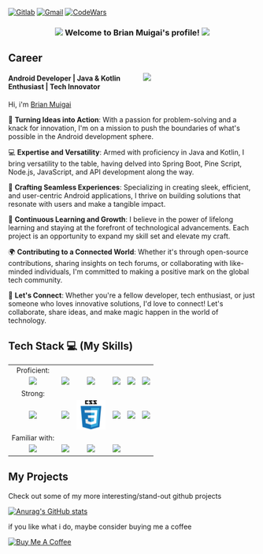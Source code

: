 [![Gitlab](https://img.shields.io/badge/Gitlab%20-blue?style=flat&logo=Gitlab&logoColor=white)](https://gitlab.com/muigaibrian0)
[![Gmail](https://img.shields.io/badge/-learningsocial7@gmail.com-d14836?style=flat&logo=Gmail&logoColor=white&link=mailto:learningsocial7@gmail.com)](mailto:learningsocial7@gmail.com)
[![CodeWars](https://img.shields.io/badge/CodeWars%20-brightgreen.svg)](https://www.codewars.com/users/LearningWizard)

<h3 align="center">
<img src="https://media.giphy.com/media/hvRJCLFzcasrR4ia7z/giphy.gif" width="28">
Welcome to Brian Muigai's profile! <img src="https://media.giphy.com/media/12oufCB0MyZ1Go/giphy.gif" width="50">
</h3>

## Career

<img align='right' src="https://media.giphy.com/media/WFZvB7VIXBgiz3oDXE/giphy.gif" width="230">

#### Android Developer | Java & Kotlin Enthusiast | Tech Innovator

Hi, i'm [Brian Muigai](https://brianmuigai.com)

🚀 **Turning Ideas into Action**: With a passion for problem-solving and a knack for innovation, I'm on a mission to push the boundaries of what's possible in the Android development sphere.

💻 **Expertise and Versatility**: Armed with proficiency in Java and Kotlin, I bring versatility to the table, having delved into Spring Boot, Pine Script, Node.js, JavaScript, and API development along the way.

📱 **Crafting Seamless Experiences**: Specializing in creating sleek, efficient, and user-centric Android applications, I thrive on building solutions that resonate with users and make a tangible impact.

🌟 **Continuous Learning and Growth**: I believe in the power of lifelong learning and staying at the forefront of technological advancements. Each project is an opportunity to expand my skill set and elevate my craft.

🌍 **Contributing to a Connected World**: Whether it's through open-source contributions, sharing insights on tech forums, or collaborating with like-minded individuals, I'm committed to making a positive mark on the global tech community.

💬 **Let's Connect**: Whether you're a fellow developer, tech enthusiast, or just someone who loves innovative solutions, I'd love to connect! Let's collaborate, share ideas, and make magic happen in the world of technology.




## Tech Stack :computer: (My Skills)

<table>
<tr>
  <td align='center'>
        Proficient:
    </td>
</tr>
<tr>
    <td align='center'>
        <img src="https://www.vectorlogo.zone/logos/android/android-ar21.svg">
    </td>
    <td align='center'>
        <img src="https://www.vectorlogo.zone/logos/kotlinlang/kotlinlang-ar21.svg">
    </td>
      <td align='center'>
        <img src="https://www.vectorlogo.zone/logos/java/java-ar21.svg">
    </td>
     <td align='center'>
        <img src="https://www.vectorlogo.zone/logos/w3c_xml/w3c_xml-ar21.svg">
    </td>
    <td align='center'>
        <img src="https://www.vectorlogo.zone/logos/git-scm/git-scm-ar21.svg">
    </td>
      <td align='center'>
        <img src="https://www.vectorlogo.zone/logos/gitlab/gitlab-ar21.svg">
    </td>
</tr>
<tr>
   <td align='center'>
        Strong:
    </td>
</tr>
<tr>
    <td align='center'>
        <img src="https://www.vectorlogo.zone/logos/w3_html5/w3_html5-ar21.svg">
    </td>
    <td align='center'>
        <img src="https://raw.githubusercontent.com/detain/svg-logos/780f25886640cef088af994181646db2f6b1a3f8/svg/javascript.svg" width="60">
    </td>
    <td align='center'>
        <img src="https://raw.githubusercontent.com/devicons/devicon/0d6c64dbbf311879f7d563bfc3ccf559f9ed111c/icons/css3/css3-original-wordmark.svg" width="60">
    </td>
    <td align='center'>
        <img src="https://www.vectorlogo.zone/logos/json/json-ar21.svg">
    </td>
    <td align='center'>
        <img src="https://www.vectorlogo.zone/logos/gradle/gradle-ar21.svg">
    </td>
    <td align='center'>
        <img src="https://www.vectorlogo.zone/logos/getpostman/getpostman-ar21.svg">
    </td>
</tr>
 <tr>
   <td align='center'>
        Familiar with:
    </td>
</tr>
<tr>
    <td align='center'>
        <img src="https://www.vectorlogo.zone/logos/linux/linux-ar21.svg">
    </td>
   <td align='center'>
        <img src="https://www.vectorlogo.zone/logos/gnu/gnu-ar21.svg">
    </td>
    <td align='center'>
        <img src="https://www.vectorlogo.zone/logos/angular/angular-ar21.svg">
    </td>
    <td align='center'>
        <img src="https://raw.githubusercontent.com/detain/svg-logos/780f25886640cef088af994181646db2f6b1a3f8/svg/terminal-1.svg" width="60">
    </td>
    
</tr>
</table>

## My Projects

Check out some of my more interesting/stand-out github projects

[![Anurag's GitHub stats](https://github-readme-stats.vercel.app/api?username=muigaibrian0)](https://github.com/muigaibrian0/github-readme-stats)


if you like what i do, maybe consider buying me a coffee

<a href="https://buymeacoffee.com/brianmuigai" target="_blank"><img src="https://cdn.buymeacoffee.com/buttons/v2/default-red.png" alt="Buy Me A Coffee" width="150" ></a>
